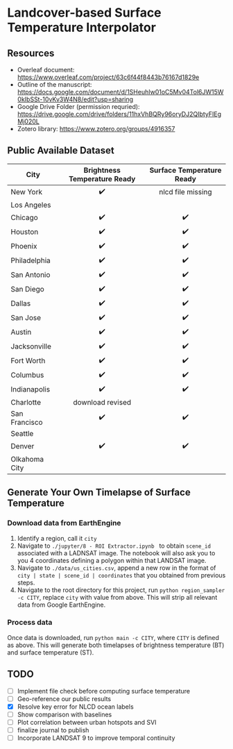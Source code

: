 # Landcover-based Surface Temperature Interpolator

## Resources 
* Overleaf document: https://www.overleaf.com/project/63c6f44f8443b76167d1829e
* Outline of the manuscript: https://docs.google.com/document/d/1SHeuhIw01oC5Mv04Tol6JW15W0kIbSSt-10vKv3W4N8/edit?usp=sharing
* Google Drive Folder (permission requried): https://drive.google.com/drive/folders/11hxVhBQRy96oryDJ2QIbtyFIEgMj020L 
* Zotero library: https://www.zotero.org/groups/4916357

## Public Available Dataset

| City | Brightness Temperature Ready | Surface Temperature Ready |
| --- | :---: | :---:|
| New York | :heavy_check_mark: |nlcd file missing|
| Los Angeles | | |
| Chicago | :heavy_check_mark: |:heavy_check_mark:|
| Houston | :heavy_check_mark: |:heavy_check_mark:|
| Phoenix | :heavy_check_mark: |:heavy_check_mark: |
| Philadelphia |:heavy_check_mark:|:heavy_check_mark:|
| San Antonio |:heavy_check_mark:|:heavy_check_mark: |
| San Diego |:heavy_check_mark:|:heavy_check_mark:|
| Dallas |:heavy_check_mark:|:heavy_check_mark:|
| San Jose |:heavy_check_mark:|:heavy_check_mark:|
| Austin |:heavy_check_mark:|:heavy_check_mark:|
| Jacksonville |:heavy_check_mark:|:heavy_check_mark:|
| Fort Worth |:heavy_check_mark:|:heavy_check_mark:|
| Columbus |:heavy_check_mark:|:heavy_check_mark:|
| Indianapolis |:heavy_check_mark:|:heavy_check_mark:|
| Charlotte |download revised| |
| San Francisco |:heavy_check_mark: |:heavy_check_mark: |
| Seattle | | |
| Denver | :heavy_check_mark:|:heavy_check_mark:|
| Olkahoma City | | |


## Generate Your Own Timelapse of Surface Temperature

### Download data from EarthEngine
1. Identify a region, call it `city`
2. Navigate to `./jupyter/8 - ROI Extractor.ipynb ` to obtain `scene_id` associated with a LADNSAT image. The notebook will also ask you to you 4 coordinates defining a polygon within that LANDSAT image. 
3. Navigate to `./data/us_cities.csv`, append a new row in the format of `city | state | scene_id | coordinates` that you obtained from previous steps. 
4. Navigate to the root directory for this project, run `python region_sampler -c CITY`, replace `city` with value from above. This will strip all relevant data from Google EarthEngine.

### Process data
Once data is downloaded, run `python main -c CITY`, where `CITY` is defined as above. This will generate both timelapses of brightness temperature (BT) and surface temperature (ST).  

## TODO
- [ ] Implement file check before computing surface temperature
- [ ] Geo-reference our public results
- [x] Resolve key error for NLCD ocean labels
- [ ] Show comparison with baselines
- [ ] Plot correlation between urban hotspots and SVI
- [ ] finalize journal to publish 
- [ ] Incorporate LANDSAT 9 to improve temporal continuity
